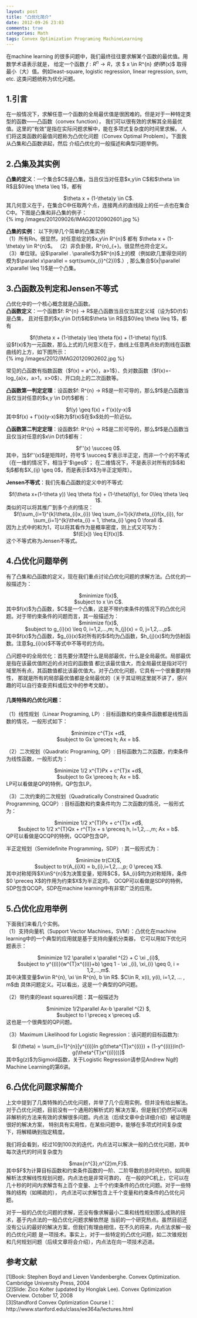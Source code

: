 ```yaml
---
layout: post
title: "凸优化简介"
date: 2012-09-26 23:03
comments: true
categories: Math
tags: Convex Optimization Programing MachineLearning
---
```

在machine learning 的很多问题中，我们最终往往要求解某个函数的最优值。用数学术语表示就是，
给定一个函数 $f: R^{n} \rightarrow R$，求 $ x \in R^{n} $使得$f(x)$ 取得最小（大）值。例如least-square, 
logistic regression, linear regression, svm, etc. 这类问题统称为优化问题。
<h2>1.引言</h2>
<p>在一般情况下，求解任意一个函数的全局最优值是很困难的。但是对于一种特定类型的函数——凸函数（convex function），
我们可以很有效的求解其全局最优值。这里的“有效”是指在实际问题求解中，能在多项式复杂度的时间里求解。
人们将这类函数的最值问题称为凸优化问题（Convex Optimal Problem）。下面我从凸集和凸函数讲起，然后
介绍凸优化的一般描述和典型问题举例。</p>

<h2>2.凸集及其实例</h2>
<p><strong>凸集的定义</strong>：一个集合$C$是凸集，当且仅当对任意$x,y\in C$和$\theta \in R$且$0\leq \theta \leq 1$，都有</br>
<center>$\theta x + (1-\theta)y \in C$.</center>
其几何意义在于，在集合C中任取两个点，连接两点的直线段上的任一点也在集合C中。下图是凸集和非凸集的例子：</br>
{% img /images/201209026/IMAG20120902601.jpg %}
</p>

<!-- more -->
<p><strong>凸集的实例</strong>：
以下列举几个简单的凸集实例</br>
（1）所有Rn。很显然，对任意给定的$x,y\in R^{n}$ 都有 $\theta x + (1-\theta)y \in R^{n}$。
（2）非负卦限，R^{n}_{+}。很显然也符合定义。</br>
（3）单位球。设$\parallel . \parallel$为$R^{n}$上的模（例如欧几里得空间的模为$\parallel x\parallel = sqrt(sum(x_{i}^{2}))$.）,
那么集合${x|\parallel x\parallel \leq 1}$是一个凸集。
</p>

<h2>3.凸函数及判定和Jensen不等式</h2>
<p>凸优化中的一个核心概念就是凸函数。</br>
<strong>凸函数定义</strong>：一个函数$f: R^{n} → R$是凸函数当且仅当其定义域（设为$D(f)$）是凸集，
且对任意的$x,y\in D(f)$和$\theta \in R$且$0\leq \theta \leq 1$，都有</br>
<center>$f(\theta x + (1-\theta)y \leq \theta f(x) + (1-\theta) f(y))$.</center>
设$f(x)$为一元函数，那么上式的几何意义在于，曲线上任意两点处的割线在函数曲线的上方，如下图所示：</br>
{% img /images/2012/IMAG20120902602.jpg %}
</p>

<p>常见的凸函数有指数函数（$f(x) = a^{x}，a>1$）、负对数函数（$f(x)=-log_{a}x，a>1，x>0$）、开口向上的二次函数等。</p>

<p><strong>凸函数第一判定定理</strong>：设函数$f: R^{n} → R$是一阶可导的，那么$f$是凸函数当且仅当对任意的$x,y \in D(f)$都有：
<center>$f(y) \geq f(x) + f'(x)(y-x)$</center>
其中$f(x) + f'(x)(y-x)$称为$f(x)$在$x$处的一阶近似。</p>

<p><strong>凸函数第二判定定理</strong>：设函数$f: R^{n} → R$是二阶可导的，那么$f$是凸函数当且仅当对任意的$x\in D(f)$都有：</p>
<center>$f''(x)  \succeq 0$.</center>
其中，当$f''(x)$是矩阵时，符号‘$ \succeq $’表示半正定，而非一个个的不等式（在一维的情况下，相当于'$\geq$'；
在二维情况下，不是表示对所有的$i$和$j$都有$X_{ij} \geq 0$，而是表示$X$为半正定矩阵）。
</p>

<p><strong>Jensen不等式</strong>：我们先看凸函数的定义中的不等式:</br>
<center>$f(\theta x+(1-\theta y)) \leq \theta f(x) + (1-\theta)f(y), for 0\leq \theta \leq 1$.</center>
类似的可以将其推广到多个点的情况：</br>
<center>$f(\sum_{i=1}^{k}\theta_{i}x_{i}) \leq \sum_{i=1}{k}\theta_{i}f(x_{i}), for \sum_{i=1}^{k}\theta_{i} = 1, \theta_{i} \geq 0 \forall i$.</center>
因为上式中的和为1，可以将其看作为是概率密度，则上式又可写为：</br>
<center>$f(E[x]) \leq E[f(x)]$.</center>
这个不等式称为Jensen不等式。
</p>

<h2>4.凸优化问题举例</h2>
<p>有了凸集和凸函数的定义，现在我们重点讨论凸优化问题的求解方法。凸优化的一般描述为：</br>
<center>$minimize f(x)$,</center>
<center>$subject to x \in C$.</center>
其中$f(x)$为凸函数，$C$是一个凸集，这是不带约束条件的情况下的凸优化问题。对于带约束条件的问题而言，其一般描述为：</br>
<center>$minimize f(x)$,</center>
<center>$subject to g_{i}(x) \leq 0, i=1,2,...,m; h_{j}(x) = 0, j=1,2,...,p$.</center>
其中$f(x)$为凸函数，$g_{i}(x)$对所有的$i$均为凸函数，$h_{j}(x)$均为仿射函数。注意$g_{i}(x)$不等式中不等号的方向。
</p>

<p>凸问题中的全局优化：首先要分清楚什么是局部最优，什么是全局最优。局部最优是指在该最优值附近的点对应的函数值
都比该最优值大，而全局最优是指对可行域里所有点，其函数值都比该最优值大。对于凸优化问题，它具有一个很重要的特性，
那就是所有的局部最优值都是全局最优的（关于其证明这里就不讲了，感兴趣的可以自行查查资料或后文中的参考文献）。</p>

<h4>几类特殊的凸优化问题：</h4>
<p>（1）线性规划（Linear Programing, LP）: 目标函数和约束条件函数都是线性函数的情况，一般形式如下：</br>
<center>$minimize c^{T}x +d$,</center>
<center>$subject to Gx \preceq h; Ax = b$.</center>
</p>

<p>（2）二次规划（Quadratic Programing, QP）: 目标函数为二次函数，约束条件为线性函数，一般形式为：</br>
<center>$minimize 1/2 x^{T}Px + c^{T}x +d$,</center>
<center>$subject to Gx \preceq h; Ax = b$.</center>
LP可以看做是QP的特例，QP包含LP。
</p>

<p>（3）二次约束的二次规划（Quadratically Constrained Quadratic Programming, QCQP）: 目标函数和约束条件均为
二次函数的情况，一般形式为：</br>
<center>$minimize 1/2 x^{T}Px + c^{T}x +d$,</center>
<center>$subject to 1/2 x^{T}Qx + r^{T}x + s \preceq h, i=1,2,...,m; Ax = b$.</center>
QP可以看做是QCQP的特例，QCQP包含QP。
</p>

<p>半正定规划（Semideﬁnite Programming，SDP）: 其一般形式为：</br>
<center>$minimize tr(CX)$,</center>
<center>$subject to tr(A_{i}X) = b_{i},i=1,2,...,p; 0 \preceq X$.</center>
其中对称矩阵$X\inS^{n}$为决策变量，矩阵$C$，$A_{i}$均为对称矩阵，条件$0 \preceq X$的作用为约束$X$为半正定的。
QCQP可以看做是SDP的特例，SDP包含QCQP。SDP在machine learning中有非常广泛的应用。
</p>

<h2>5.凸优化应用举例</h2>
<p>下面我们来看几个实例。</br>
（1）支持向量机（Support Vector Machines，SVM）：凸优化在machine learning中的一个典型的应用就是基于支持向量机分类器，
它可以用如下优化问题表示：</br>
<center>$minimize 1/2 \parallel x \parallel ^{2} + C \xi _{i}$,</center>
<center>$subject to y^{(i)}(w^{T}x^{(i)}+b) \geq 1 - \xi _{i}, \xi_{i} \geq 0, i = 1,2,...,m$.</center>
其中决策变量$w\in R^{n}, \xi \in R^{n}, b \in R$. $C\in R, x(i), y(i), i=1,2, ... , m$由
具体问题定义。可以看出，这是一个典型的QP问题。
</p>

<p>（2）带约束的least squares问题：其一般描述为</br>
<center>$minimize 1/2\parallel Ax-b \parallel ^{2} $,</center>
<center>$subject to l \preceq x \preceq u$.</center>
这也是一个很典型的QP问题。
</p>

<p>（3）Maximum Likelihood for Logistic Regression：该问题的目标函数为:</br>
<center>$l (\theta) = \sum_{i=1}^{n}[y^{(i)}ln g(\theta^{T}x^{(i)}) + (1-y^{(i)})ln(1-g(\theta^{T}x^{(i)}))]$</center>
其中$g(z)$为Sigmoid函数，关于Logistic Regression请参见Andrew Ng的Machine Learning的第6讲。
</p>

<h2>6.凸优化问题求解简介</h2>
<p>上文中提到了几类特殊的凸优化问题，并举了几个应用实例，但并没有给出解法。对于凸优化问题，目前没有一个通用的解析式的
解决方案，但是我们仍然可以用非解析的方法来有效的求解很多问题。内点法（后续文章中会详细介绍）被证明是很好的解决方案，
特别具有实用性，在某些问题中，能够在多项式时间复杂度下，将解精确到指定精度。</p>

<p>我们将会看到，经过10到100次的迭代，内点法可以解决一般的凸优化问题，其中每次迭代的时间复杂度为</br>
<center>$max{n^{3},n^{2}m,F}$.</center>
其中$F$为计算目标函数和约束条件函数的一阶、二阶导数的总时间代价。如同用解析法求解线性规划问题，内点法也是非常可靠的，
在一般的PC机上，它可以在几十秒的时间内求解含有上百个变量、上千个约束条件的凸优化问题。对于一些特殊的结构（如稀疏的），
内点法可以求解包含上千个变量和约束条件的凸优化问题。
</p>

<p>对于一般的凸优化问题的求解，还没有像求解最小二乘和线性规划那么成熟的技术，基于内点法的一般凸优化问题求解依然是
当前的一个研究热点。虽然目前还没有公认的最好的解决方案，但我们有理由相信，在不久的将来，内点法求解一般的凸优化问题
是一项技术。事实上，对于一些特定的凸优化问题，如二次锥规划和几何规划问题（后续文章将会介绍），内点法在向一项技术迈进。</p>

<h2>参考文献</h2>
<p>
[1]Book: Stephen Boyd and Lieven Vandenberghe. Convex Optimization. Cambridge University Press, 2004</br>
[2]Slide: Zico Kolter (updated by Honglak Lee). Convex Optimization Overview. October 17, 2008</br>
[3]Standford Convex Optimization Course I：http://www.stanford.edu/class/ee364a/lectures.html
</p>





